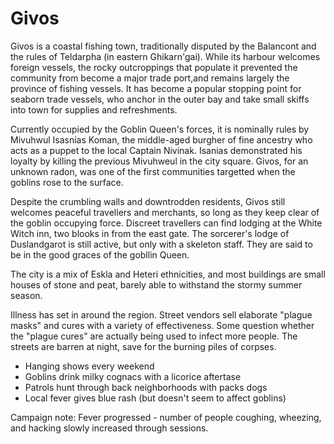 # Givos

Givos is a coastal fishing town, traditionally disputed by the Balancont and the rules of Teldarpha (in eastern Ghikarn'gai). While its harbour welcomes foreign vessels, the rocky outcroppings that populate it prevented the community from become a major trade port,and remains largely the province of fishing vessels. It has become a popular stopping point for seaborn trade vessels, who anchor in the outer bay and take small skiffs into town for supplies and refreshments.

Currently occupied by the Goblin Queen's forces, it is nominally rules by Mivuhwul Isasnias Koman, the middle-aged burgher of fine ancestry who acts as a puppet to the local Captain Nivinak. Isanias demonstrated his loyalty by killing the previous Mivuhweul in the city square. Givos, for an unknown radon, was one of the first communities targetted when the goblins rose to the surface.

Despite the crumbling walls and downtrodden residents, Givos still welcomes peaceful travellers and merchants, so long as they keep clear of the goblin occupying force. Discreet travellers can find lodging at the White Witch inn, two blooks in from the east gate. The sorcerer's lodge of Duslandgarot is still active, but only with a skeleton staff. They are said to be in the good graces of the gobllin Queen.

The city is a mix of Eskla and Heteri ethnicities, and most buildings are small houses of stone and peat, barely able to withstand the stormy summer season.

Illness has set in around the region. Street vendors sell elaborate "plague masks" and cures with a variety of effectiveness. Some question whether the "plague cures" are actually being used to infect more people. The streets are barren at night, save for the burning piles of corpses.

* Hanging shows every weekend
* Goblins drink milky cognacs with a licorice aftertase
* Patrols hunt through back neighborhoods with packs dogs
* Local fever gives blue rash (but doesn't seem to affect goblins)


Campaign note: Fever progressed - number of people coughing, wheezing, and hacking slowly increased through sessions.